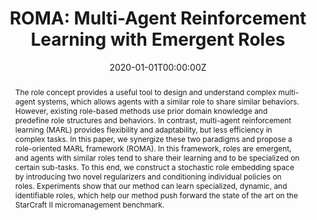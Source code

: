 ---
title: 'ROMA: Multi-Agent Reinforcement Learning with Emergent Roles'

# Authors
# If you created a profile for a user (e.g. the default `admin` user), write the username (folder name) here
# and it will be replaced with their full name and linked to their profile.
authors:
  - Tonghan Wang
  - admin
  - Victor Lesser
  - Chongjie Zhang

# Author notes (optional)
# author_notes:
#   - 'Equal contribution'
#   - 'Equal contribution'

date: '2020-01-01T00:00:00Z'
doi: ''

# Schedule page publish date (NOT publication's date).
publishDate: '2020-01-01T00:00:00Z'

# Publication type.
# Legend: 0 = Uncategorized; 1 = Conference paper; 2 = Journal article;
# 3 = Preprint / Working Paper; 4 = Report; 5 = Book; 6 = Book section;
# 7 = Thesis; 8 = Patent
publication_types: ['paper-conference']

# Publication name and optional abbreviated publication name.
publication: In *International Conference on Machine Learning*
publication_short: In *ICML 2020*

abstract: The role concept provides a useful tool to design and understand complex multi-agent systems, which allows agents with a similar role to share similar behaviors. However, existing role-based methods use prior domain knowledge and predefine role structures and behaviors. In contrast, multi-agent reinforcement learning (MARL) provides flexibility and adaptability, but less efficiency in complex tasks. In this paper, we synergize these two paradigms and propose a role-oriented MARL framework (ROMA). In this framework, roles are emergent, and agents with similar roles tend to share their learning and to be specialized on certain sub-tasks. To this end, we construct a stochastic role embedding space by introducing two novel regularizers and conditioning individual policies on roles. Experiments show that our method can learn specialized, dynamic, and identifiable roles, which help our method push forward the state of the art on the StarCraft II micromanagement benchmark.

# Summary. An optional shortened abstract.
summary: Role-oriented MARL.

tags: []

# Display this page in the Featured widget?
featured: false

# Custom links (uncomment lines below)
# links:
# - name: Custom Link
#   url: http://example.org

url_pdf: 'https://arxiv.org/pdf/2003.08039'
url_code: 'https://github.com/TonghanWang/ROMA'
url_dataset: ''
url_poster: ''
url_project: 'https://sites.google.com/view/romarl/'
url_slides: ''
url_source: ''
url_video: ''

# Featured image
# To use, add an image named `featured.jpg/png` to your page's folder.
image:
  caption: 'Learned roles and the related, automatically discovered responsibilities.'
  focal_point: ''
  preview_only: false

# Associated Projects (optional).
#   Associate this publication with one or more of your projects.
#   Simply enter your project's folder or file name without extension.
#   E.g. `internal-project` references `content/project/internal-project/index.md`.
#   Otherwise, set `projects: []`.
# projects:
#   - example

# Slides (optional).
#   Associate this publication with Markdown slides.
#   Simply enter your slide deck's filename without extension.
#   E.g. `slides: "example"` references `content/slides/example/index.md`.
#   Otherwise, set `slides: ""`.
# slides: example
---